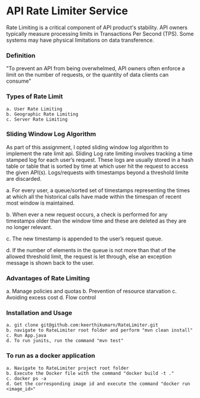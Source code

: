 # API Rate Limiter Service 

Rate Limiting is a critical component of API product's stability. API owners typically measure processing limits in Transactions Per Second (TPS). Some systems may have physical limitations on data transference.

### Definition

"To prevent an API from being overwhelmed, API owners often enforce a limit on the number of requests, or the quantity of data clients can consume"

### Types of Rate Limit 
    a. User Rate Limiting
    b. Geographic Rate Limiting
    c. Server Rate Limiting
    
### Sliding Window Log Algorithm
As part of this assignment, I opted sliding window log algorithm to implement the rate limit api.
Sliding Log rate limiting involves tracking a time stamped log for each user’s request. These logs are usually stored in a hash table or table that is sorted by time at which user hit the request to access the given API(s). Logs/requests with timestamps beyond a threshold limite are discarded.

a. For every user, a queue/sorted set of timestamps representing the times at which all the historical calls have made within the timespan of recent most window is maintained.

b. When ever a new request occurs, a check is performed for any timestamps older than the window time and these are deleted as they are no longer relevant.

c. The new timestamp is appended to the user’s request queue.

d. If the number of elements in the queue is not more than that of the allowed threshold limit, the request is let through, else an exception message is shown back to the user.

### Advantages of Rate Limiting

a. Manage policies and quotas
b. Prevention of resource starvation
c. Avoiding excess cost
d. Flow control

### Installation and Usage

    a. git clone git@github.com:keerthikumarn/RateLimiter.git
    b. navigate to RateLimiter root folder and perform "mvn clean install"
    c. Run App.java
    d. To run junits, run the command "mvn test"
    
### To run as a docker application
    a. Navigate to RateLimiter project root folder
    b. Execute the Docker file with the command "docker build -t ."
    c. docker ps -a
    d. Get the corresponding image id and execute the command "docker run <image_id>"

